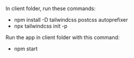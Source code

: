 In client folder, run these commands:
- npm install -D tailwindcss postcss autoprefixer
- npx tailwindcss init -p

Run the app in client folder with this command:
- npm start